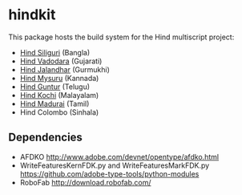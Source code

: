 # hindkit

This package hosts the build system for the Hind multiscript project:

- [Hind Siliguri](https://github.com/itfoundry/hind-siliguri) (Bangla)
- [Hind Vadodara](https://github.com/itfoundry/hind-vadodara) (Gujarati)
- [Hind Jalandhar](https://github.com/itfoundry/hind-jalandhar) (Gurmukhi)
- [Hind Mysuru](https://github.com/itfoundry/hind-mysuru) (Kannada)
- [Hind Guntur](https://github.com/itfoundry/hind-guntur) (Telugu)
- [Hind Kochi](https://github.com/itfoundry/hind-kochi) (Malayalam)
- [Hind Madurai](https://github.com/itfoundry/hind-madurai) (Tamil)
- Hind Colombo (Sinhala)

## Dependencies

- AFDKO http://www.adobe.com/devnet/opentype/afdko.html
- WriteFeaturesKernFDK.py and WriteFeaturesMarkFDK.py https://github.com/adobe-type-tools/python-modules
- RoboFab http://download.robofab.com/
